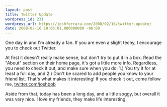 ```yaml
---
layout: post
title: Twitter Update
wordpress_id: 231
wordpress_url: https://joshferrara.com/2008/02/16/twitter-update/
date: 2008-02-16 10:06:01.000000000 -06:00
---
```

One day in and I'm already a fan. If you are even a slight techy, I encourage you to check out Twitter.

At first it doesn't really make sense, but don't try to put it in a box. Read the "About" section on their home page, it's got a little more info. Regardless, you need to check it out, and make sure when you do:   1.) You try it for at least a full day, and 2.) Don't be scared to add people you know to your friend list. That's what makes it interesting! If you check it out, come follow me, <a href="http://www.twitter.com/joshbob">twitter.com/joshbob</a>

Aside from that, today has been a long day, and a little soggy, but overall it was very nice. I love my friends, they make life interesting.

